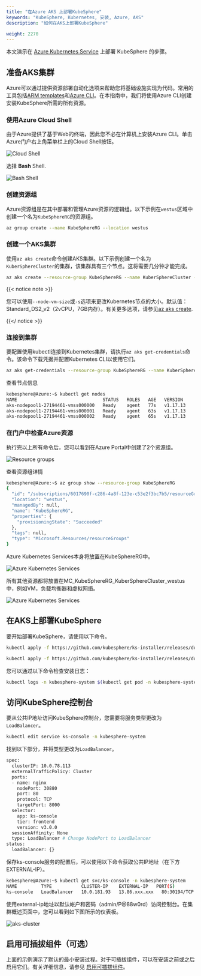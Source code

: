 ```yaml
---
title: "在Azure AKS 上部署KubeSphere"
keywords: "KubeSphere, Kubernetes, 安装, Azure, AKS"
description: "如何在AKS上部署KubeSphere"

weight: 2270
---
```


本文演示在 [Azure Kubernetes Service](https://docs.microsoft.com/en-us/azure/aks/) 上部署 KubeSphere 的步骤。

## 准备AKS集群

Azure可以通过提供资源部署自动化选项来帮助您将基础设施实现为代码。常用的工具包括[ARM templates](https://docs.microsoft.com/en-us/azure/azure-resource-manager/templates/overview)和[Azure CLI](https://docs.microsoft.com/en-us/cli/azure/what-is-azure-cli?view=azure-cli-latest)。在本指南中，我们将使用Azure CLI创建安装KubeSphere所需的所有资源。


### 使用Azure Cloud Shell

由于Azure提供了基于Web的终端，因此您不必在计算机上安装Azure CLI。单击Azure门户右上角菜单栏上的Cloud Shell按钮。

![Cloud Shell](/images/docs/zh-cn/installing-on-kubernetes/hosted-kubernetes/install-kubesphere-on-aks/aks-launch-icon.png)

选择 **Bash** Shell.

![Bash Shell](/images/docs/zh-cn/installing-on-kubernetes/hosted-kubernetes/install-kubesphere-on-aks/aks-choices-bash.png)
### 创建资源组

Azure资源组是在其中部署和管理Azure资源的逻辑组。以下示例在`westus`区域中创建一个名为`KubeSphereRG`的资源组。

```bash
az group create --name KubeSphereRG --location westus
```

### 创建一个AKS集群
使用`az aks create`命令创建AKS集群。以下示例创建一个名为`KuberSphereCluster`的集群，该集群具有三个节点。这将需要几分钟才能完成。

```bash
az aks create --resource-group KubeSphereRG --name KuberSphereCluster --node-count 3 --enable-addons monitoring --generate-ssh-keys
```
{{< notice note >}}

您可以使用`--node-vm-size`或`-s`选项来更改Kubernetes节点的大小。默认值：Standard_DS2_v2（2vCPU，7GB内存）。有关更多选项，请参见[az aks create](https://docs.microsoft.com/en-us/cli/azure/aks?view=azure-cli-latest#az-aks-create).

{{</ notice >}} 

### 连接到集群

要配置使用kubectl连接到Kubernetes集群，请执行`az aks get-credentials`命令。该命令下载凭据并配置Kubernetes CLI以使用它们。


```bash
az aks get-credentials --resource-group KubeSphereRG --name KuberSphereCluster
```

查看节点信息
```bash
kebesphere@Azure:~$ kubectl get nodes
NAME                                STATUS   ROLES   AGE   VERSION
aks-nodepool1-27194461-vmss000000   Ready    agent   77s   v1.17.13
aks-nodepool1-27194461-vmss000001   Ready    agent   63s   v1.17.13
aks-nodepool1-27194461-vmss000002   Ready    agent   65s   v1.17.13
```
### 在门户中检查Azure资源
执行完以上所有命令后，您可以看到在Azure Portal中创建了2个资源组。

![Resource groups](/images/docs/zh-cn/installing-on-kubernetes/hosted-kubernetes/install-kubesphere-on-aks/aks-create-command.png)

查看资源组详情
```bash
kebesphere@Azure:~$ az group show --resource-group KubeSphereRG
{
  "id": "/subscriptions/6017690f-c286-4a8f-123e-c53e2f3bc7b5/resourceGroups/KubeSphereRG",
  "location": "westus",
  "managedBy": null,
  "name": "KubeSphereRG",
  "properties": {
    "provisioningState": "Succeeded"
  },
  "tags": null,
  "type": "Microsoft.Resources/resourceGroups"
}
```

Azure Kubernetes Services本身将放置在KubeSphereRG中。

![Azure Kubernetes Services](/images/docs/zh-cn/installing-on-kubernetes/hosted-kubernetes/install-kubesphere-on-aks/aks-dashboard.png)

所有其他资源都将放置在MC_KubeSphereRG_KuberSphereCluster_westus中，例如VM，负载均衡器和虚拟网络。

![Azure Kubernetes Services](/images/docs/zh-cn/installing-on-kubernetes/hosted-kubernetes/install-kubesphere-on-aks/aks-all-resources.png)

## 在AKS上部署KubeSphere

要开始部署KubeSphere，请使用以下命令。

```bash
kubectl apply -f https://github.com/kubesphere/ks-installer/releases/download/v3.0.0/kubesphere-installer.yaml
```
```bash
kubectl apply -f https://github.com/kubesphere/ks-installer/releases/download/v3.0.0/cluster-configuration.yaml
```
您可以通过以下命令检查安装日志：

```bash
kubectl logs -n kubesphere-system $(kubectl get pod -n kubesphere-system -l app=ks-install -o jsonpath='{.items[0].metadata.name}') -f
```

## 访问KubeSphere控制台

要从公共IP地址访问KubeSphere控制台，您需要将服务类型更改为`LoadBalancer`。

```bash
kubectl edit service ks-console -n kubesphere-system
```

找到以下部分，并将类型更改为`LoadBalancer`。

```bash
spec:
  clusterIP: 10.0.78.113
  externalTrafficPolicy: Cluster
  ports:
  - name: nginx
    nodePort: 30880
    port: 80
    protocol: TCP
    targetPort: 8000
  selector:
    app: ks-console
    tier: frontend
    version: v3.0.0
  sessionAffinity: None
  type: LoadBalancer # Change NodePort to LoadBalancer
status:
  loadBalancer: {}
```

保存ks-console服务的配置后，可以使用以下命令获取公共IP地址（在下方EXTERNAL-IP）。

```bash
kebesphere@Azure:~$ kubectl get svc/ks-console -n kubesphere-system
NAME         TYPE           CLUSTER-IP    EXTERNAL-IP   PORT(S)        AGE
ks-console   LoadBalancer   10.0.181.93   13.86.xxx.xxx   80:30194/TCP   13m       6379/TCP       10m
```

使用external-ip地址以默认帐户和密码（admin/P@88w0rd）访问控制台。在集群概述页面中，您可以看到如下图所示的仪表板。

![aks-cluster](/images/docs/zh-cn/installing-on-kubernetes/hosted-kubernetes/install-kubesphere-on-aks/aks-cluster.png)

## 启用可插拔组件（可选）

上面的示例演示了默认的最小安装过程。对于可插拔组件，可以在安装之前或之后启用它们。有关详细信息，请参见 [启用可插拔组件](../../../pluggable-components/)。
